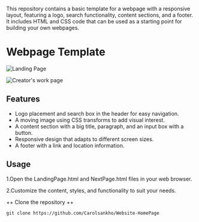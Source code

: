 
This repository contains a basic template for a webpage with a responsive layout, featuring a logo, search functionality, content sections, and a footer. It includes HTML and CSS code that can be used as a starting point for building your own webpages.

# Webpage Template

![Landing Page](https://github.com/Carolsankho/Website-HomePage/assets/122424835/2e471c04-5149-4621-af41-b77ccacb9675)


![Creator's work page](https://github.com/Carolsankho/Website-HomePage/assets/122424835/12f3137c-7315-4150-9299-aac29d5b9ca9)

## Features

- Logo placement and search box in the header for easy navigation.
- A moving image using CSS transforms to add visual interest.
- A content section with a big title, paragraph, and an input box with a button.
- Responsive design that adapts to different screen sizes.
- A footer with a link and location information.
  

## Usage
1.Open the LandingPage.html and NextPage.html files in your web browser.

2.Customize the content, styles, and functionality to suit your needs.

++ Clone the repository ++

```shell
git clone https://github.com/Carolsankho/Website-HomePage



